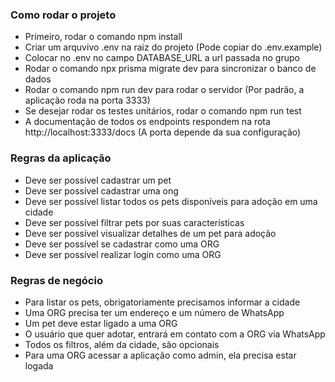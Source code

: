 ### Como rodar o projeto

- Primeiro, rodar o comando npm install
- Criar um arquvivo .env na raiz do projeto (Pode copiar do .env.example)
- Colocar no .env no campo DATABASE_URL a url passada no grupo
- Rodar o comando npx prisma migrate dev para sincronizar o banco de dados
- Rodar o comando npm run dev para rodar o servidor (Por padrão, a aplicação roda na porta 3333)
- Se desejar rodar os testes unitários, rodar o comando npm run test
- A documentação de todos os endpoints respondem na rota http://localhost:3333/docs (A porta depende da sua configuração)

### Regras da aplicação

- Deve ser possível cadastrar um pet
- Deve ser possível cadastrar uma ong
- Deve ser possível listar todos os pets disponíveis para adoção em uma cidade
- Deve ser possível filtrar pets por suas características
- Deve ser possível visualizar detalhes de um pet para adoção
- Deve ser possível se cadastrar como uma ORG
- Deve ser possível realizar login como uma ORG

### Regras de negócio

- Para listar os pets, obrigatoriamente precisamos informar a cidade
- Uma ORG precisa ter um endereço e um número de WhatsApp
- Um pet deve estar ligado a uma ORG
- O usuário que quer adotar, entrará em contato com a ORG via WhatsApp
- Todos os filtros, além da cidade, são opcionais
- Para uma ORG acessar a aplicação como admin, ela precisa estar logada


